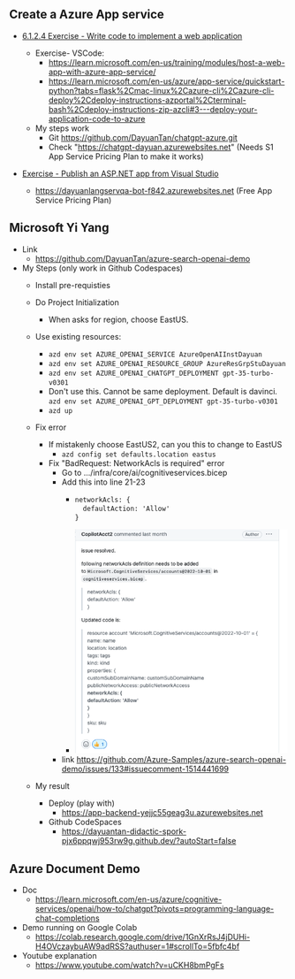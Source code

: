 

## Create a Azure App service

- [6.1.2.4 Exercise - Write code to implement a web application](./6Deploy_a_website_to_Azure_with_Azure_App_Service/readme.md#6124-exercise---write-code-to-implement-a-web-application)
  - Exercise- VSCode: 
    - https://learn.microsoft.com/en-us/training/modules/host-a-web-app-with-azure-app-service/
    - https://learn.microsoft.com/en-us/azure/app-service/quickstart-python?tabs=flask%2Cmac-linux%2Cazure-cli%2Cazure-cli-deploy%2Cdeploy-instructions-azportal%2Cterminal-bash%2Cdeploy-instructions-zip-azcli#3---deploy-your-application-code-to-azure
  - My steps work
    - Git  https://github.com/DayuanTan/chatgpt-azure.git
    - Check "https://chatgpt-dayuan.azurewebsites.net" (Needs S1 App Service Pricing Plan to make it works)

- [Exercise - Publish an ASP.NET app from Visual Studio](https://github.com/DayuanTan/AI-TensorFlow-Blockchain-Certificate/blob/master/Microsoft_Azure2_AZ204_Azure_Developer_Associate/6Deploy_a_website_to_Azure_with_Azure_App_Service/readme.md#step-4-exercise---publish-an-aspnet-app-from-visual-studio)

  - https://dayuanlangservqa-bot-f842.azurewebsites.net (Free App Service Pricing Plan)

## Microsoft Yi Yang 
- Link 
  - https://github.com/DayuanTan/azure-search-openai-demo
- My Steps (only work in Github Codespaces)
  - Install pre-requisties
  - Do Project Initialization
    - When asks for region, choose EastUS.
  - Use existing resources:
    - ```azd env set AZURE_OPENAI_SERVICE AzureOpenAIInstDayuan```
    - ```azd env set AZURE_OPENAI_RESOURCE_GROUP AzureResGrpStuDayuan```
    - ```azd env set AZURE_OPENAI_CHATGPT_DEPLOYMENT gpt-35-turbo-v0301```
    - Don't use this. Cannot be same deployment. Default is davinci. ```azd env set AZURE_OPENAI_GPT_DEPLOYMENT gpt-35-turbo-v0301```
    - ```azd up```
  - Fix error
    - If mistakenly choose EastUS2, can you this to change to EastUS
      - ```azd config set defaults.location eastus```
    - Fix "BadRequest: NetworkAcls is required" error
      - Go to .../infra/core/ai/cognitiveservices.bicep 
      - Add this into line 21-23
        - ```
          networkAcls: {
            defaultAction: 'Allow'
          }
          ```
        - ![](fix_networkAcls_error.png)  
      - link https://github.com/Azure-Samples/azure-search-openai-demo/issues/133#issuecomment-1514441699
  
  - My result
    - Deploy (play with) 
      - https://app-backend-yejjc55geag3u.azurewebsites.net
    - Github CodeSpaces
      - https://dayuantan-didactic-spork-pjx6ppqwj953rw9g.github.dev/?autoStart=false
## Azure Document Demo
  - Doc 
    - https://learn.microsoft.com/en-us/azure/cognitive-services/openai/how-to/chatgpt?pivots=programming-language-chat-completions
  - Demo running on Google Colab 
    - https://colab.research.google.com/drive/1GnXrRsJ4jDUHi-H4OVczaybuAW9adRSS?authuser=1#scrollTo=5fbfc4bf
  - Youtube explanation
    - https://www.youtube.com/watch?v=uCKH8bmPgFs
  

